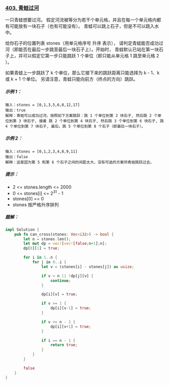 ### [403. 青蛙过河](https://leetcode.cn/problems/frog-jump/)
一只青蛙想要过河。 假定河流被等分为若干个单元格，并且在每一个单元格内都有可能放有一块石子（也有可能没有）。 青蛙可以跳上石子，但是不可以跳入水中。

给你石子的位置列表 stones（用单元格序号 升序 表示）， 请判定青蛙能否成功过河（即能否在最后一步跳至最后一块石子上）。开始时， 青蛙默认已站在第一块石子上，并可以假定它第一步只能跳跃 1 个单位（即只能从单元格 1 跳至单元格 2 ）。

如果青蛙上一步跳跃了 k 个单位，那么它接下来的跳跃距离只能选择为 k - 1、k 或 k + 1 个单位。 另请注意，青蛙只能向前方（终点的方向）跳跃。



##### 示例 1：
```
输入：stones = [0,1,3,5,6,8,12,17]
输出：true
解释：青蛙可以成功过河，按照如下方案跳跃：跳 1 个单位到第 2 块石子, 然后跳 2 个单位到第 3 块石子, 接着 跳 2 个单位到第 4 块石子, 然后跳 3 个单位到第 6 块石子, 跳 4 个单位到第 7 块石子, 最后，跳 5 个单位到第 8 个石子（即最后一块石子）。
```

##### 示例 2：
```
输入：stones = [0,1,2,3,4,8,9,11]
输出：false
解释：这是因为第 5 和第 6 个石子之间的间距太大，没有可选的方案供青蛙跳跃过去。
```

##### 提示：
- 2 <= stones.length <= 2000
- 0 <= stones[i] <= 2<sup>31</sup> - 1
- stones[0] == 0
- stones 按严格升序排列

##### 题解：
```rust
impl Solution {
    pub fn can_cross(stones: Vec<i32>) -> bool {
        let n = stones.len();
        let mut dp = vec![vec![false;n+1];n];
        dp[0][1] = true;

        for i in 1..n {
            for j in 0..i {
                let v = (stones[i] - stones[j]) as usize;

                if v > n || !dp[j][v] {
                    continue;
                }

                dp[i][v] = true;

                if v >= 1 {
                    dp[i][v-1] = true;
                }

                if v <= n - 1 {
                    dp[i][v+1] = true;
                }

                if i == n - 1 {
                    return true;
                }
            }
        }

        false
    }
}
```
